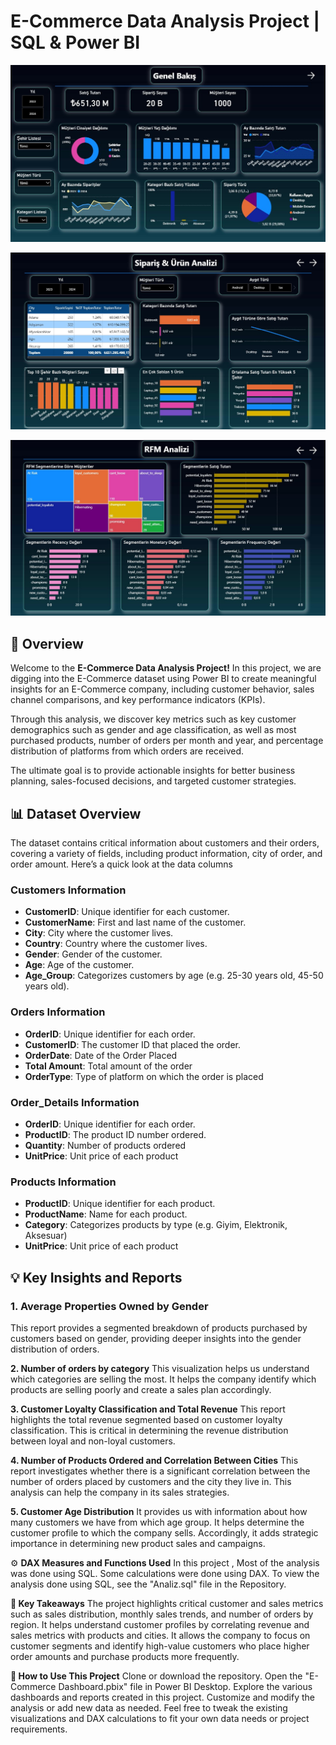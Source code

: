 # E-Commerce Data Analysis Project | SQL & Power BI

![d1](https://raw.githubusercontent.com/bakiylc/E-Ticaret-Projesi/refs/heads/main/dsh1.jpg)

![d2](https://raw.githubusercontent.com/bakiylc/E-Ticaret-Projesi/refs/heads/main/dsh2.jpg)

![d3](https://raw.githubusercontent.com/bakiylc/E-Ticaret-Projesi/refs/heads/main/dsh3.jpg)


## 🚀 Overview
Welcome to the **E-Commerce Data Analysis Project!** In this project, we are digging into the E-Commerce dataset using Power BI to create meaningful insights for an E-Commerce company, including customer behavior, sales channel comparisons, and key performance indicators (KPIs).

Through this analysis, we discover key metrics such as key customer demographics such as gender and age classification, as well as most purchased products, number of orders per month and year, and percentage distribution of platforms from which orders are received.

The ultimate goal is to provide actionable insights for better business planning, sales-focused decisions, and targeted customer strategies.


## 📊 Dataset Overview
The dataset contains critical information about customers and their orders, covering a variety of fields, including product information, city of order, and order amount. Here’s a quick look at the data columns
### Customers Information

- **CustomerID**: Unique identifier for each customer.
- **CustomerName**: First and last name of the customer.
- **City**: City where the customer lives.
- **Country**: Country where the customer lives.
- **Gender**: Gender of the customer.
- **Age**: Age of the customer.
- **Age_Group**: Categorizes customers by age (e.g. 25-30 years old, 45-50 years old).


### Orders Information
- **OrderID**: Unique identifier for each order.
- **CustomerID**: The customer ID that placed the order.
- **OrderDate**: Date of the Order Placed
- **Total Amount**: Total amount of the order
- **OrderType**: Type of platform on which the order is placed

### Order_Details Information
- **OrderID**: Unique identifier for each order.
- **ProductID**: The product ID number ordered.
- **Quantity**: Number of products ordered
- **UnitPrice**: Unit price of each product


### Products Information
- **ProductID**: Unique identifier for each product.
- **ProductName**: Name for each product.
- **Category**: Categorizes products by type (e.g. Giyim, Elektronik, Aksesuar)
- **UnitPrice**: Unit price of each product




## 💡 Key Insights and Reports

### 1. **Average Properties Owned by Gender**
This report provides a segmented breakdown of products purchased by customers based on gender, providing deeper insights into the gender distribution of orders.

**2. Number of orders by category**
This visualization helps us understand which categories are selling the most. It helps the company identify which products are selling poorly and create a sales plan accordingly.

**3. Customer Loyalty Classification and Total Revenue**
This report highlights the total revenue segmented based on customer loyalty classification. This is critical in determining the revenue distribution between loyal and non-loyal customers.

**4. Number of Products Ordered and Correlation Between Cities**
This report investigates whether there is a significant correlation between the number of orders placed by customers and the city they live in. This analysis can help the company in its sales strategies.

**5. Customer Age Distribution**
It provides us with information about how many customers we have from which age group. It helps determine the customer profile to which the company sells. 
Accordingly, it adds strategic importance in determining new product sales and campaigns.

⚙️ **DAX Measures and Functions Used**
In this project , Most of the analysis was done using SQL. Some calculations were done using DAX. 
To view the analysis done using SQL, see the "Analiz.sql" file in the Repository.


**🎯 Key Takeaways**
The project highlights critical customer and sales metrics such as sales distribution, monthly sales trends, and number of orders by region.
It helps understand customer profiles by correlating revenue and sales metrics with products and cities.
It allows the company to focus on customer segments and identify high-value customers who place higher order amounts and purchase products more frequently.

**🚀 How to Use This Project**
Clone or download the repository.
Open the "E-Commerce Dashboard.pbix" file in Power BI Desktop.
Explore the various dashboards and reports created in this project.
Customize and modify the analysis or add new data as needed.
Feel free to tweak the existing visualizations and DAX calculations to fit your own data needs or project requirements.



